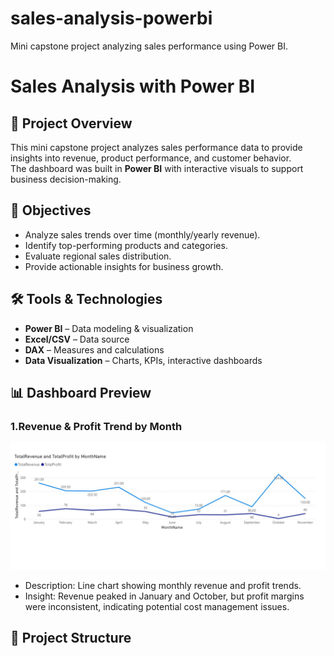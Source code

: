 # sales-analysis-powerbi
Mini capstone project analyzing sales performance using Power BI.
# Sales Analysis with Power BI

## 📌 Project Overview
This mini capstone project analyzes sales performance data to provide insights into revenue, product performance, and customer behavior.  
The dashboard was built in **Power BI** with interactive visuals to support business decision-making.

## 🎯 Objectives
- Analyze sales trends over time (monthly/yearly revenue).
- Identify top-performing products and categories.
- Evaluate regional sales distribution.
- Provide actionable insights for business growth.

## 🛠️ Tools & Technologies
- **Power BI** – Data modeling & visualization
- **Excel/CSV** – Data source
- **DAX** – Measures and calculations
- **Data Visualization** – Charts, KPIs, interactive dashboards

## 📊 Dashboard Preview

### 1.Revenue & Profit Trend by Month
![Revenue and Profit by Monthj](./images/Revenue&Profit_byMonth.jpg)  
- Description: Line chart showing monthly revenue and profit trends.
- Insight: Revenue peaked in January and October, but profit margins were inconsistent, indicating potential cost management issues.
## 📂 Project Structure
